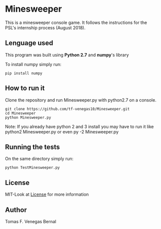 # Minesweeper
This is a minesweeper console game. It follows the instructions for the PSL's internship process (August 2018).

## Lenguage used
This program was built using **Python 2.7** and **numpy**'s library

To install numpy simply run:
```
pip install numpy
```

## How to run it
Clone the repository and run Minesweeper.py with python2.7 on a console.
```
git clone https://github.com/tf-venegas10/Minesweeper.git
cd Minesweeper
python Minesweeper.py
```
Note: If you already have python 2 and 3 install you may have to run it like python2 Minesweeper.py or even py -2 Minesweeper.py

## Running the tests
On the same directory simply run:
```
python TestMinesweeper.py
```

## License
MIT-Look at [License](https://github.com/tf-venegas10/Minesweeper/blob/master/LICENSE) for more information

## Author
Tomas F. Venegas Bernal

